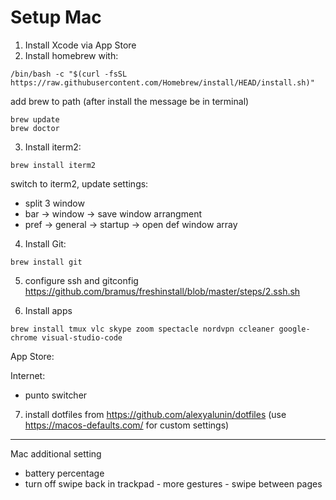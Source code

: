# Setup Mac

1. Install Xcode via App Store
2. Install homebrew with:
```
/bin/bash -c "$(curl -fsSL https://raw.githubusercontent.com/Homebrew/install/HEAD/install.sh)"
```
add brew to path (after install the message be in terminal)
```
brew update
brew doctor
```

3. Install iterm2: 
```
brew install iterm2
```
switch to iterm2, update settings:
- split 3 window
- bar -> window -> save window arrangment 
- pref -> general -> startup -> open def window array

4.  Install Git: 
```
brew install git
```

5. configure ssh and gitconfig
https://github.com/bramus/freshinstall/blob/master/steps/2.ssh.sh

6. Install apps
```
brew install tmux vlc skype zoom spectacle nordvpn ccleaner google-chrome visual-studio-code
```
App Store:

Internet:
- punto switcher 

7. install dotfiles from https://github.com/alexyalunin/dotfiles (use https://macos-defaults.com/ for custom settings)

-------------
Mac additional setting
- battery percentage
- turn off swipe back in trackpad - more gestures - swipe between pages
